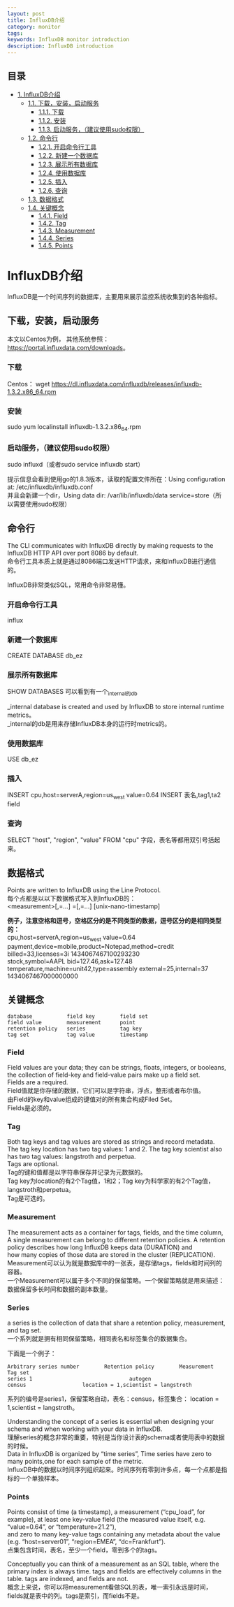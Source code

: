 ```yaml
---
layout: post
title: InfluxDB介绍
category: monitor
tags: 
keywords: InfluxDB monitor introduction
description: InfluxDB introduction
---
```


<div id="table-of-contents">
<h2>目录</h2>
<div id="text-table-of-contents">
<ul>
<li><a href="#sec-1">1. InfluxDB介绍</a>
<ul>
<li><a href="#sec-1-1">1.1. 下载，安装，启动服务</a>
<ul>
<li><a href="#sec-1-1-1">1.1.1. 下载</a></li>
<li><a href="#sec-1-1-2">1.1.2. 安装</a></li>
<li><a href="#sec-1-1-3">1.1.3. 启动服务，（建议使用sudo权限）</a></li>
</ul>
</li>
<li><a href="#sec-1-2">1.2. 命令行</a>
<ul>
<li><a href="#sec-1-2-1">1.2.1. 开启命令行工具</a></li>
<li><a href="#sec-1-2-2">1.2.2. 新建一个数据库</a></li>
<li><a href="#sec-1-2-3">1.2.3. 展示所有数据库</a></li>
<li><a href="#sec-1-2-4">1.2.4. 使用数据库</a></li>
<li><a href="#sec-1-2-5">1.2.5. 插入</a></li>
<li><a href="#sec-1-2-6">1.2.6. 查询</a></li>
</ul>
</li>
<li><a href="#sec-1-3">1.3. 数据格式</a></li>
<li><a href="#sec-1-4">1.4. 关键概念</a>
<ul>
<li><a href="#sec-1-4-1">1.4.1. Field</a></li>
<li><a href="#sec-1-4-2">1.4.2. Tag</a></li>
<li><a href="#sec-1-4-3">1.4.3. Measurement</a></li>
<li><a href="#sec-1-4-4">1.4.4. Series</a></li>
<li><a href="#sec-1-4-5">1.4.5. Points</a></li>
</ul>
</li>
</ul>
</li>
</ul>
</div>
</div>

# InfluxDB介绍<a id="sec-1" name="sec-1"></a>

InfluxDB是一个时间序列的数据库，主要用来展示监控系统收集到的各种指标。

## 下载，安装，启动服务<a id="sec-1-1" name="sec-1-1"></a>

本文以Centos为例，  其他系统参照：<https://portal.influxdata.com/downloads>。

### 下载<a id="sec-1-1-1" name="sec-1-1-1"></a>

Centos：
wget <https://dl.influxdata.com/influxdb/releases/influxdb-1.3.2.x86_64.rpm>

### 安装<a id="sec-1-1-2" name="sec-1-1-2"></a>

sudo yum localinstall influxdb-1.3.2.x86<sub>64</sub>.rpm

### 启动服务，（建议使用sudo权限）<a id="sec-1-1-3" name="sec-1-1-3"></a>

sudo influxd（或者sudo service influxdb start）

提示信息会看到使用go的1.8.3版本，读取的配置文件所在：Using configuration at: /etc/influxdb/influxdb.conf  
并且会新建一个dir，Using data dir: /var/lib/influxdb/data service=store（所以需要使用sudo权限）

## 命令行<a id="sec-1-2" name="sec-1-2"></a>

The CLI communicates with InfluxDB directly by making requests to the InfluxDB HTTP API over port 8086 by default.  
命令行工具本质上就是通过8086端口发送HTTP请求，来和InfluxDB进行通信的。

InfluxDB非常类似SQL，常用命令非常易懂。

### 开启命令行工具<a id="sec-1-2-1" name="sec-1-2-1"></a>

influx

### 新建一个数据库<a id="sec-1-2-2" name="sec-1-2-2"></a>

CREATE DATABASE db_ez

### 展示所有数据库<a id="sec-1-2-3" name="sec-1-2-3"></a>

SHOW DATABASES
可以看到有一个<sub>internal的db</sub>

_internal database is created and used by InfluxDB to store internal runtime metrics。  
_internal的db是用来存储InfluxDB本身的运行时metrics的。

### 使用数据库<a id="sec-1-2-4" name="sec-1-2-4"></a>

USE db_ez

### 插入<a id="sec-1-2-5" name="sec-1-2-5"></a>

INSERT cpu,host=serverA,region=us<sub>west</sub> value=0.64
INSERT 表名,tag1,ta2 field

### 查询<a id="sec-1-2-6" name="sec-1-2-6"></a>

SELECT "host", "region", "value" FROM "cpu"
字段，表名等都用双引号括起来。

## 数据格式<a id="sec-1-3" name="sec-1-3"></a>

Points are written to InfluxDB using the Line Protocol.  
每个点都是以以下数据格式写入到InfluxDB的：   
\<measurement>\[,<tag-key>=<tag-value>...] <field-key>=<field-value>\[,<field2-key>=<field2-value>...] \[unix-nano-timestamp]

**例子，注意空格和逗号，空格区分的是不同类型的数据，逗号区分的是相同类型的：**    
cpu,host=serverA,region=us<sub>west</sub> value=0.64  
payment,device=mobile,product=Notepad,method=credit billed=33,licenses=3i 1434067467100293230  
stock,symbol=AAPL bid=127.46,ask=127.48  
temperature,machine=unit42,type=assembly external=25,internal=37 1434067467000000000  

## 关键概念<a id="sec-1-4" name="sec-1-4"></a>
```
database           field key        field set  
field value        measurement      point  
retention policy   series           tag key  
tag set            tag value        timestamp  
```

### Field<a id="sec-1-4-1" name="sec-1-4-1"></a>

Field values are your data; they can be strings, floats, integers, or booleans,  
the collection of field-key and field-value pairs make up a field set.  
Fields are a required.  
Field值就是你存储的数据，它们可以是字符串，浮点，整形或者布尔值。  
由Field的key和value组成的键值对的所有集合构成Filed Set。  
Fields是必须的。  

### Tag<a id="sec-1-4-2" name="sec-1-4-2"></a>

Both tag keys and tag values are stored as strings and record metadata.  
The tag key location has two tag values: 1 and 2. The tag key scientist also has two tag values: langstroth and perpetua.  
Tags are optional.  
Tag的键和值都是以字符串保存并记录为元数据的。  
Tag key为location的有2个Tag值，1和2；Tag key为科学家的有2个Tag值，langstroth和perpetua。  
Tag是可选的。  

### Measurement<a id="sec-1-4-3" name="sec-1-4-3"></a>

The measurement acts as a container for tags, fields, and the time column,  
A single measurement can belong to different retention policies. A retention policy describes how long InfluxDB keeps data (DURATION) and  
how many copies of those data are stored in the cluster (REPLICATION).  
Measurement可以认为就是数据库中的一张表，是存储tags，fields和时间列的容器。  
一个Measurement可以属于多个不同的保留策略。一个保留策略就是用来描述：数据保留多长时间和数据的副本数量。  

### Series<a id="sec-1-4-4" name="sec-1-4-4"></a>

a series is the collection of data that share a retention policy, measurement, and tag set.  
一个系列就是拥有相同保留策略，相同表名和标签集合的数据集合。  

下面是一个例子： 
 ```
Arbitrary series number        Retention policy        Measurement        Tag set  
series 1                               autogen                    census                  location = 1,scientist = langstroth
```
系列的编号是series1，保留策略自动，表名：census，标签集合： location = 1,scientist = langstroth。  


Understanding the concept of a series is essential when designing your schema and when working with your data in InfluxDB.  
理解series的概念非常的重要，特别是当你设计表的schema或者使用表中的数据的时候。  
Data in InfluxDB is organized by “time series”, Time series have zero to many points,one for each  sample of the metric.  
InfluxDB中的数据以时间序列组织起来。时间序列有零到许多点，每一个点都是指标的一个单独样本。  

### Points<a id="sec-1-4-5" name="sec-1-4-5"></a>

Points consist of time (a timestamp), a measurement (“cpu_load”, for example), at least one key-value field (the measured value itself, e.g. “value=0.64”, or “temperature=21.2”),  
and zero to many key-value tags containing any metadata about the value (e.g. “host=server01”, “region=EMEA”, “dc=Frankfurt”).  
点集包含时间，表名，至少一个field，零到多个的tags。  

Conceptually you can think of a measurement as an SQL table, where the primary index is always time. tags and fields are effectively columns in the table. tags are indexed, and fields are not.  
概念上来说，你可以将measurement看做SQL的表，唯一索引永远是时间，fields就是表中的列。tags是索引，而fields不是。  
